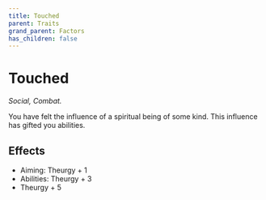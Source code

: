 ```yaml
---
title: Touched
parent: Traits
grand_parent: Factors
has_children: false
---
```


# Touched

*Social, Combat.*

You have felt the influence of a spiritual being of some kind. This influence has gifted you abilities.

## Effects

* Aiming: Theurgy + 1
* Abilities: Theurgy + 3
* Theurgy + 5
